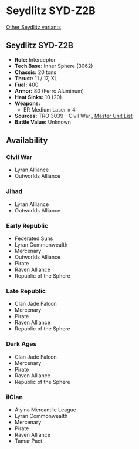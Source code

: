 # Seydlitz SYD-Z2B 

[Other Seydlitz variants](../seydlitz.md) 

## Seydlitz SYD-Z2B 

- **Role:** Interceptor 
- **Tech Base:** Inner Sphere (3062) 
- **Chassis:** 20 tons 
- **Thrust:** 11 / 17, XL 
- **Fuel:** 400 
- **Armor:** 80 (Ferro Aluminum) 
- **Heat Sinks:** 10 (20) 
- **Weapons:** 
  - ER Medium Laser × 4 
- **Sources:** TRO 3039 - Civil War , [Master Unit List](http://masterunitlist.info/Unit/Details/2883) 
- **Battle Value:** Unknown 

## Availability 

### Civil War 

- Lyran Alliance 
- Outworlds Alliance 

### Jihad 

- Lyran Alliance 
- Outworlds Alliance 

### Early Republic 

- Federated Suns 
- Lyran Commonwealth 
- Mercenary 
- Outworlds Alliance 
- Pirate 
- Raven Alliance 
- Republic of the Sphere 

### Late Republic 

- Clan Jade Falcon 
- Mercenary 
- Pirate 
- Raven Alliance 
- Republic of the Sphere 

### Dark Ages 

- Clan Jade Falcon 
- Mercenary 
- Pirate 
- Raven Alliance 
- Republic of the Sphere 

### ilClan 

- Alyina Mercantile League 
- Lyran Commonwealth 
- Mercenary 
- Pirate 
- Raven Alliance 
- Tamar Pact 

